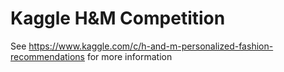 # Kaggle H&M Competition

See https://www.kaggle.com/c/h-and-m-personalized-fashion-recommendations for more information
